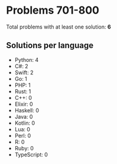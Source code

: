 # Problems 701-800

Total problems with at least one solution: **6**

## Solutions per language

- Python: 4
- C#: 2
- Swift: 2
- Go: 1
- PHP: 1
- Rust: 1
- C++: 0
- Elixir: 0
- Haskell: 0
- Java: 0
- Kotlin: 0
- Lua: 0
- Perl: 0
- R: 0
- Ruby: 0
- TypeScript: 0
